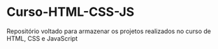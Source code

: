 # Curso-HTML-CSS-JS
Repositório voltado para armazenar os projetos realizados no curso de HTML, CSS e JavaScript
